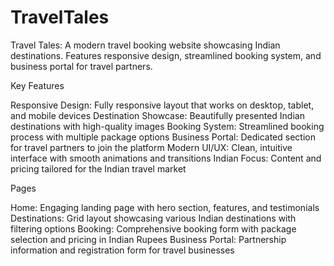 # TravelTales
Travel Tales: A modern travel booking website showcasing Indian destinations. Features responsive design, streamlined booking system, and business portal for travel partners.

Key Features

Responsive Design: Fully responsive layout that works on desktop, tablet, and mobile devices
Destination Showcase: Beautifully presented Indian destinations with high-quality images
Booking System: Streamlined booking process with multiple package options
Business Portal: Dedicated section for travel partners to join the platform
Modern UI/UX: Clean, intuitive interface with smooth animations and transitions
Indian Focus: Content and pricing tailored for the Indian travel market


Pages

Home: Engaging landing page with hero section, features, and testimonials
Destinations: Grid layout showcasing various Indian destinations with filtering options
Booking: Comprehensive booking form with package selection and pricing in Indian Rupees
Business Portal: Partnership information and registration form for travel businesses
